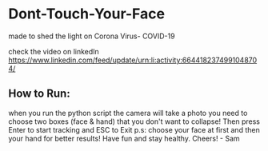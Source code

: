 # Dont-Touch-Your-Face
made to shed the light on Corona Virus- COVID-19

check the video on linkedIn
https://www.linkedin.com/feed/update/urn:li:activity:6644182374991048704/

## How to Run:
when you run the python script the camera will take a photo
you need to choose two boxes (face & hand) that you don't want to collapse!
Then press Enter to start tracking and ESC to Exit
p.s: choose your face at first and then your hand for better results!
Have fun and stay healthy. Cheers! - Sam